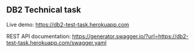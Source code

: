 ## DB2 Technical task
Live demo: https://db2-test-task.herokuapp.com

REST API documentation: https://generator.swagger.io/?url=https://db2-test-task.herokuapp.com/swagger.yaml